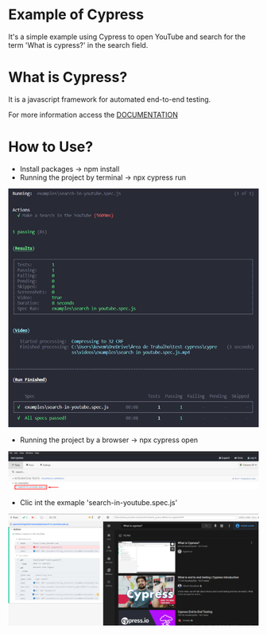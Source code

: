 # Example of Cypress
It's a simple example using Cypress to open YouTube and search for the term 'What is cypress?' in the search field.

# What is Cypress?
It is a javascript framework for automated end-to-end testing.

For more information access the [DOCUMENTATION](https://docs.cypress.io)

# How to Use?

- Install packages -> npm install
- Running the project by terminal -> npx cypress run

![Terminal Image](cypress_terminal.png)

- Running the project by a browser -> npx cypress open

![Browser Image 1](cypress_browser_1.png)

- Clic int the exmaple 'search-in-youtube.spec.js'

![Browser Image 2](cypress_browser_2.png)
